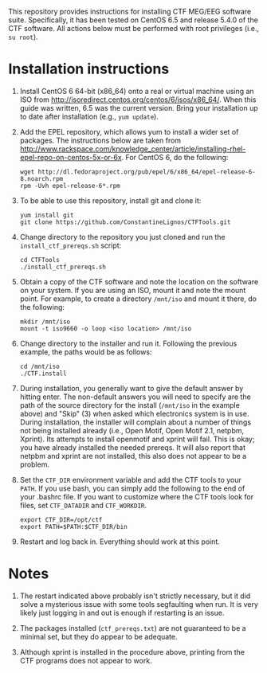 This repository provides instructions for installing CTF MEG/EEG
software suite. Specifically, it has been tested on CentOS 6.5 and
release 5.4.0 of the CTF software. All actions below must be performed
with root privileges (i.e., `su root`).

Installation instructions
=========================

1. Install CentOS 6 64-bit (x86_64) onto a real or virtual machine
   using an ISO from http://isoredirect.centos.org/centos/6/isos/x86_64/.
   When this guide was written, 6.5 was the current version. Bring your
   installation up to date after installation (e.g., `yum update`).

2. Add the EPEL repository, which allows yum to install a wider set of
   packages. The instructions below are taken from
   http://www.rackspace.com/knowledge_center/article/installing-rhel-epel-repo-on-centos-5x-or-6x.
   For CentOS 6, do the following:
    ```
    wget http://dl.fedoraproject.org/pub/epel/6/x86_64/epel-release-6-8.noarch.rpm
    rpm -Uvh epel-release-6*.rpm
    ```

3. To be able to use this repository, install git and clone it:
    ```
    yum install git
    git clone https://github.com/ConstantineLignos/CTFTools.git
    ```

4. Change directory to the repository you just cloned and run the
   `install_ctf_prereqs.sh` script:
    ```
    cd CTFTools
    ./install_ctf_prereqs.sh
    ```

5. Obtain a copy of the CTF software and note the location on the
   software on your system. If you are using an ISO, mount it and note
   the mount point. For example, to create a directory `/mnt/iso` and
   mount it there, do the following:
    ```
    mkdir /mnt/iso
    mount -t iso9660 -o loop <iso location> /mnt/iso
    ```

6. Change directory to the installer and run it. Following the
   previous example, the paths would be as follows:
    ```
    cd /mnt/iso
    ./CTF.install
    ```

7. During installation, you generally want to give the default answer
   by hitting enter. The non-default answers you will need to specify
   are the path of the source directory for the install (`/mnt/iso` in
   the example above) and "Skip" (3) when asked which electronics
   system is in use. During installation, the installer will complain
   about a number of things not being installed already (i.e., Open
   Motif, Open Motif 2.1, netpbm, Xprint). Its attempts to install
   openmotif and xprint will fail. This is okay; you have already
   installed the needed prereqs. It will also report that netpbm and
   xprint are not installed, this also does not appear to be a
   problem.

8. Set the `CTF_DIR` environment variable and add the CTF tools to
    your `PATH`. If you use bash, you can simply add the following to
    the end of your .bashrc file. If you want to customize where the
    CTF tools look for files, set `CTF_DATADIR` and `CTF_WORKDIR`.
    ```
    export CTF_DIR=/opt/ctf
    export PATH=$PATH:$CTF_DIR/bin
    ```

9. Restart and log back in. Everything should work at this point.

Notes
=====

1. The restart indicated above probably isn't strictly necessary, but
   it did solve a mysterious issue with some tools segfaulting when
   run. It is very likely just logging in and out is enough if restarting
   is an issue.

2. The packages installed (`ctf_prereqs.txt`) are not guaranteed to be
   a minimal set, but they do appear to be adequate.

3. Although xprint is installed in the procedure above, printing from
   the CTF programs does not appear to work.
